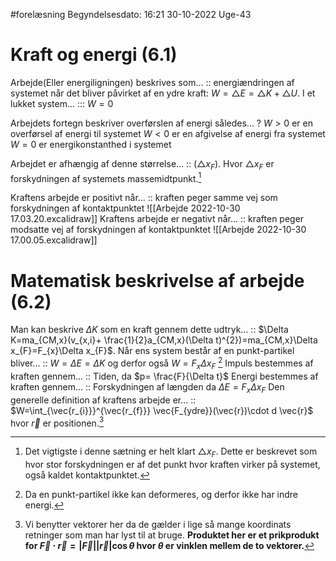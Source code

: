 #forelæsning 
Begyndelsesdato: 16:21   30-10-2022   Uge-43
# Kraft og energi (6.1)

Arbejde(Eller energiligningen) beskrives som... :: energiændringen af systemet når det bliver påvirket af en ydre kraft: $W=\triangle E=\triangle K+\triangle U$.
I et lukket system... ::: $W=0$

Arbejdets fortegn beskriver overførslen af energi således...
?
$W>0$ er en overførsel af energi til systemet
$W<0$ er en afgivelse af energi fra systemet
$W=0$ er energikonstanthed i systemet

Arbejdet er afhængig af denne størrelse... :: $(\triangle x_{F})$. Hvor $\triangle x_{F}$ er forskydningen af systemets massemidtpunkt.[^1]

Kraftens arbejde er positivt når... :: kraften peger samme vej som forskydningen af kontaktpunktet ![[Arbejde 2022-10-30 17.03.20.excalidraw]]
Kraftens arbejde er negativt når... :: kraften peger modsatte vej af forskydningen af kontaktpunktet ![[Arbejde 2022-10-30 17.00.05.excalidraw]]
# Matematisk beskrivelse af arbejde (6.2)

Man kan beskrive $\Delta K$ som en kraft gennem dette udtryk... :: $\Delta K=ma_{CM,x}(v_{x,i}+ \frac{1}{2}a_{CM,x}(\Delta t)^{2})=ma_{CM,x}\Delta x_{F}=F_{x}\Delta x_{F}$.
Når ens system består af en punkt-partikel bliver... :: $W=\Delta E=\Delta K$ og derfor også $W=F_{x}\Delta x_{F}$ [^2]
Impuls bestemmes af kraften gennem... :: Tiden, da $p= \frac{F}{\Delta t}$ 
Energi bestemmes af kraften gennem... :: Forskydningen af længden da $\Delta E=F_{x}\Delta x_{F}$
Den generelle definition af kraftens arbejde er... :: $W=\int_{\vec{r_{i}}}^{\vec{r_{f}}} \vec{F_{ydre}}(\vec{r})\cdot d \vec{r}$ hvor $\vec{r}$ er positionen.[^3]


[^1]: Det vigtigste i denne sætning er helt klart $\triangle x_{F}$. Dette er beskrevet som hvor stor forskydningen er af det punkt hvor kraften virker på systemet, også kaldet kontaktpunktet.
[^2]: Da en punkt-partikel ikke kan deformeres, og derfor ikke har indre energi.
[^3]: Vi benytter vektorer her da de gælder i lige så mange koordinats retninger som man har lyst til at bruge. **Produktet her er et prikprodukt for $\vec{F}\cdot \vec{r}=|\vec{F}||\vec{r}|\cos{\theta }$ hvor $\theta$ er vinklen mellem de to vektorer.**